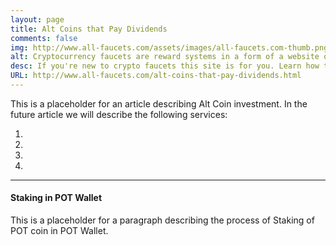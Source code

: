 ```yaml
---
layout: page
title: Alt Coins that Pay Dividends
comments: false
img: http://www.all-faucets.com/assets/images/all-faucets.com-thumb.png
alt: Cryptocurrency faucets are reward systems in a form of a website or an app that dispense free coins.
desc: If you're new to crypto faucets this site is for you. Learn how to maximize the value of your time and effort while claiming from free bitcoin faucet sites.
URL: http://www.all-faucets.com/alt-coins-that-pay-dividends.html
---
```

<link rel="stylesheet" href="https://cdnjs.cloudflare.com/ajax/libs/normalize/5.0.0/normalize.min.css">

This is a placeholder for an article describing Alt Coin investment. In the future article we will describe the following services:

1.
2.
3.
4.

---
#### Staking in POT Wallet

This is a placeholder for a paragraph describing the process of Staking of POT coin in POT Wallet.
